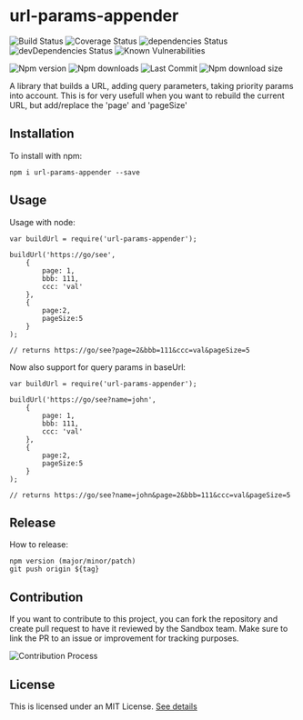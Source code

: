 # url-params-appender

![Build Status](https://travis-ci.org/jvanhent/url-params-appender.svg?branch=master)
![Coverage Status](https://coveralls.io/repos/github/jvanhent/url-params-appender/badge.svg?branch=master)
![dependencies Status](https://img.shields.io/david/jvanhent/url-params-appender)
![devDependencies Status](https://img.shields.io/david/dev/jvanhent/url-params-appender?label=devDependencies)
![Known Vulnerabilities](https://snyk.io/test/github/jvanhent/url-params-appender/badge.svg?targetFile=package.json)

![Npm version](https://img.shields.io/npm/v/url-params-appender?label=latest-version)
![Npm downloads](https://img.shields.io/npm/dm/url-params-appender)
![Last Commit](https://img.shields.io/github/last-commit/jvanhent/url-params-appender)
![Npm download size](https://img.shields.io/bundlephobia/min/url-params-appender)

A library that builds a URL, adding query parameters, taking priority params into account. 
This is for very usefull when you want to rebuild the current URL, but add/replace the 'page' and 'pageSize'

## Installation

To install with npm:

```
npm i url-params-appender --save
```

## Usage

Usage with node:

```
var buildUrl = require('url-params-appender');

buildUrl('https://go/see', 
    {
        page: 1, 
        bbb: 111,
        ccc: 'val'
    }, 
    {
        page:2,
        pageSize:5
    }
);

// returns https://go/see?page=2&bbb=111&ccc=val&pageSize=5
```

Now also support for query params in baseUrl:
```
var buildUrl = require('url-params-appender');

buildUrl('https://go/see?name=john', 
    {
        page: 1, 
        bbb: 111,
        ccc: 'val'
    }, 
    {
        page:2,
        pageSize:5
    }
);

// returns https://go/see?name=john&page=2&bbb=111&ccc=val&pageSize=5
```

## Release
How to release:
```
npm version (major/minor/patch)
git push origin ${tag}
```

## Contribution

If you want to contribute to this project, you can fork the repository and create pull request to have it reviewed by the Sandbox team.
Make sure to link the PR to an issue or improvement for tracking purposes.

![Contribution Process](./Contribution_process.jpg)

## License

This is licensed under an MIT License. [See details](LICENSE)
